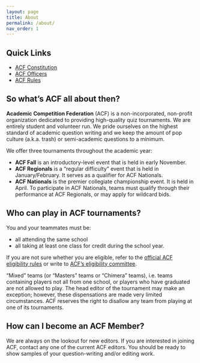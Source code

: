```yaml
---
layout: page
title: About
permalink: /about/
nav_order: 1
---
```


## Quick Links
- [ACF Constitution](/constitution/)
- [ACF Officers](/members/)
- [ACF Rules](/rules/)

## So what’s ACF all about then?
**Academic Competition Federation** (ACF) is a non-incorporated, non-profit organization dedicated to providing high-quality quiz tournaments. We are entirely student and volunteer run. We pride ourselves on the highest standard of academic question writing and we keep the amount of pop culture (a.k.a. trash) or semi-academic questions to a minimum.

We offer three tournaments throughout the academic year:

- **ACF Fall** is an introductory-level event that is held in early November.
- **ACF Regionals** is a “regular difficulty” event that is held in January/February.  It serves as a qualifier for ACF Nationals.
- **ACF Nationals** is the premier collegiate championship event. It is held in April. To participate in ACF Nationals, teams must qualify through their performance at ACF Regionals, or may apply for wildcard bids.

## Who can play in ACF tournaments?
You and your teammates must be:

- all attending the same school
- all taking at least one class for credit during the school year.

If you are not sure whether you are eligible, refer to the [official ACF eligibility rules](/eligibility-rules/) or write to [ACF’s eligibility committee](mailto:eligibility@acf-quizbowl.com).

“Mixed” teams (or “Masters” teams or “Chimera” teams), i.e. teams containing players not all from one school, or players who have graduated are not allowed to play. The head editor of the tournament may make an exception; however, these dispensations are made very limited circumstances. ACF reserves the right to disallow any team from playing at one of its tournaments.

## How can I become an ACF Member?
We are always on the lookout for new editors. If you are interested in joining ACF, contact any one of the current ACF editors. You should be ready to show samples of your question-writing and/or editing work.


